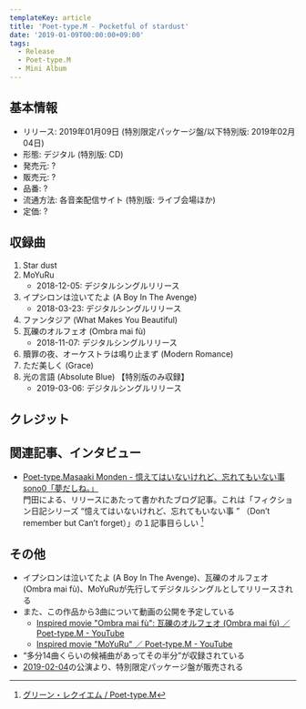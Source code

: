```yaml
---
templateKey: article
title: 'Poet-type.M - Pocketful of stardust'
date: '2019-01-09T00:00:00+09:00'
tags:
  - Release
  - Poet-type.M
  - Mini Album
---
```

## 基本情報

* リリース: 2019年01月09日 (特別限定パッケージ盤/以下特別版: 2019年02月04日) 
* 形態: デジタル (特別版: CD)
* 発売元: ?
* 販売元: ?
* 品番: ?
* 流通方法: 各音楽配信サイト (特別版: ライブ会場ほか)
* 定価: ?

## 収録曲

1. Star dust
1. MoYuRu
   - 2018-12-05: デジタルシングルリリース
1. イプシロンは泣いてたよ (A Boy In The Avenge)
   - 2018-03-23: デジタルシングルリリース
1. ファンタジア (What Makes You Beautiful)
1. 瓦礫のオルフェオ (Ombra mai fù)
   - 2018-11-07: デジタルシングルリリース
1. 贖罪の夜、オーケストラは鳴り止まず (Modern Romance)
1. ただ美しく (Grace)
1. 光の言語 (Absolute Blue) 【特別版のみ収録】
   - 2019-03-06: デジタルシングルリリース

## クレジット


## 関連記事、インタビュー

* [Poet\-type\.Masaaki Monden \- 憶えてはいないけれど、忘れてもいない事 sono0「夢だしね。」](http://masaakimonden.tumblr.com/post/178922629637/%E6%86%B6%E3%81%88%E3%81%A6%E3%81%AF%E3%81%84%E3%81%AA%E3%81%84%E3%81%91%E3%82%8C%E3%81%A9%E5%BF%98%E3%82%8C%E3%81%A6%E3%82%82%E3%81%84%E3%81%AA%E3%81%84%E4%BA%8B-sono0%E5%A4%A2%E3%81%A0%E3%81%97%E3%81%AD)  
   門田による、リリースにあたって書かれたブログ記事。これは「フィクション日記シリーズ “憶えてはいないけれど、忘れてもいない事 ” （Don’t remember but Can’t forget）」の１記事目らしい [^1]

## その他

* イプシロンは泣いてたよ (A Boy In The Avenge)、瓦礫のオルフェオ (Ombra mai fù)、MoYuRuが先行してデジタルシングルとしてリリースされる  
* また、この作品から3曲について動画の公開を予定している
   - [Inspired movie "Ombra mai fù": 瓦礫のオルフェオ (Ombra mai fù) ／ Poet-type.M - YouTube](https://www.youtube.com/watch?v=bYK5S-84xM8)
   - [Inspired movie "MoYuRu" ／ Poet-type.M - YouTube](https://www.youtube.com/watch?v=-7Csb3qZD08)
* <q cite="http://masaakimonden.tumblr.com/post/178922629637/%E6%86%B6%E3%81%88%E3%81%A6%E3%81%AF%E3%81%84%E3%81%AA%E3%81%84%E3%81%91%E3%82%8C%E3%81%A9%E5%BF%98%E3%82%8C%E3%81%A6%E3%82%82%E3%81%84%E3%81%AA%E3%81%84%E4%BA%8B-sono0%E5%A4%A2%E3%81%A0%E3%81%97%E3%81%AD">多分14曲くらいの候補曲があってその半分</q>が収録されている
* [2019-02-04](/articles/2019-02-04-000000)の公演より、特別限定パッケージ盤が販売される

[^1]: [グリーン・レクイエム / Poet\-type\.M](https://ptm-net.com/report/2018/10/11/4818) 
